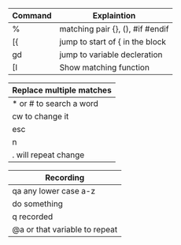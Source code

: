 | Command | Explaintion |
| - | - |
| % | matching pair {}, (), #if #endif |
| [{ | jump to start of { in the block |
| gd | jump to variable decleration |
| [I | Show matching function |


| Replace multiple matches |
| - |
| * or # to search a word |
| cw to change it |
| esc |
| n |
| . will repeat change |

| Recording |
| - |
| qa any lower case a-z |
| do something |
| q recorded |
| @a or that variable to repeat |
